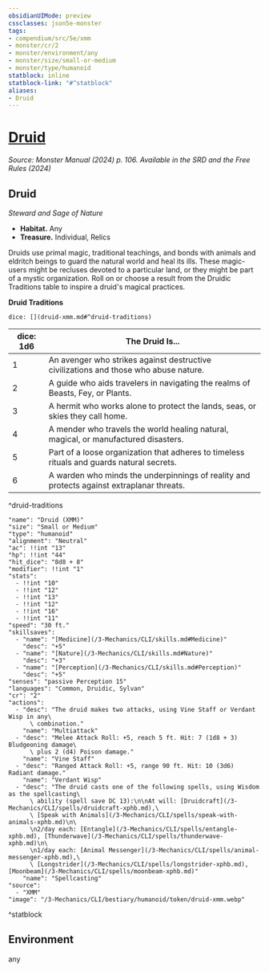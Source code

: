 ```yaml
---
obsidianUIMode: preview
cssclasses: json5e-monster
tags:
- compendium/src/5e/xmm
- monster/cr/2
- monster/environment/any
- monster/size/small-or-medium
- monster/type/humanoid
statblock: inline
statblock-link: "#^statblock"
aliases:
- Druid
---
```

# [Druid](3-Mechanics\CLI\bestiary\humanoid/druid-xmm.md)
*Source: Monster Manual (2024) p. 106. Available in the <span title='Systems Reference Document (5.2)'>SRD</span> and the Free Rules (2024)*  

## Druid

*Steward and Sage of Nature*

- **Habitat.** Any  
- **Treasure.** Individual, Relics  

Druids use primal magic, traditional teachings, and bonds with animals and eldritch beings to guard the natural world and heal its ills. These magic-users might be recluses devoted to a particular land, or they might be part of a mystic organization. Roll on or choose a result from the Druidic Traditions table to inspire a druid's magical practices.

**Druid Traditions**

`dice: [](druid-xmm.md#^druid-traditions)`

| dice: 1d6 | The Druid Is... |
|-----------|-----------------|
| 1 | An avenger who strikes against destructive civilizations and those who abuse nature. |
| 2 | A guide who aids travelers in navigating the realms of Beasts, Fey, or Plants. |
| 3 | A hermit who works alone to protect the lands, seas, or skies they call home. |
| 4 | A mender who travels the world healing natural, magical, or manufactured disasters. |
| 5 | Part of a loose organization that adheres to timeless rituals and guards natural secrets. |
| 6 | A warden who minds the underpinnings of reality and protects against extraplanar threats. |
^druid-traditions

```statblock
"name": "Druid (XMM)"
"size": "Small or Medium"
"type": "humanoid"
"alignment": "Neutral"
"ac": !!int "13"
"hp": !!int "44"
"hit_dice": "8d8 + 8"
"modifier": !!int "1"
"stats":
  - !!int "10"
  - !!int "12"
  - !!int "13"
  - !!int "12"
  - !!int "16"
  - !!int "11"
"speed": "30 ft."
"skillsaves":
  - "name": "[Medicine](/3-Mechanics/CLI/skills.md#Medicine)"
    "desc": "+5"
  - "name": "[Nature](/3-Mechanics/CLI/skills.md#Nature)"
    "desc": "+3"
  - "name": "[Perception](/3-Mechanics/CLI/skills.md#Perception)"
    "desc": "+5"
"senses": "passive Perception 15"
"languages": "Common, Druidic, Sylvan"
"cr": "2"
"actions":
  - "desc": "The druid makes two attacks, using Vine Staff or Verdant Wisp in any\
      \ combination."
    "name": "Multiattack"
  - "desc": "Melee Attack Roll: +5, reach 5 ft. Hit: 7 (1d8 + 3) Bludgeoning damage\
      \ plus 2 (d4) Poison damage."
    "name": "Vine Staff"
  - "desc": "Ranged Attack Roll: +5, range 90 ft. Hit: 10 (3d6) Radiant damage."
    "name": "Verdant Wisp"
  - "desc": "The druid casts one of the following spells, using Wisdom as the spellcasting\
      \ ability (spell save DC 13):\n\nAt will: [Druidcraft](/3-Mechanics/CLI/spells/druidcraft-xphb.md),\
      \ [Speak with Animals](/3-Mechanics/CLI/spells/speak-with-animals-xphb.md)\n\
      \n2/day each: [Entangle](/3-Mechanics/CLI/spells/entangle-xphb.md), [Thunderwave](/3-Mechanics/CLI/spells/thunderwave-xphb.md)\n\
      \n1/day each: [Animal Messenger](/3-Mechanics/CLI/spells/animal-messenger-xphb.md),\
      \ [Longstrider](/3-Mechanics/CLI/spells/longstrider-xphb.md), [Moonbeam](/3-Mechanics/CLI/spells/moonbeam-xphb.md)"
    "name": "Spellcasting"
"source":
  - "XMM"
"image": "/3-Mechanics/CLI/bestiary/humanoid/token/druid-xmm.webp"
```
^statblock

## Environment

any